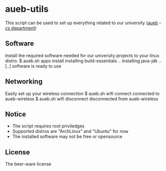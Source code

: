 aueb-utils
==========
This script can be used to set up everything related 
to our university ([aueb](http://aueb.gr) - [cs department](http://www.cs.aueb.gr))

Software
--------
Install the required software needed for our university projects to your linux distro.
	$ aueb.sh apps install
	installing build-essentials ..
	installing java-jdk ..
	[..]
	software is ready to use

Networking
----------
Easily set up your wireless connection 
	$ aueb.sh wifi connect
	connected to aueb-wireless
	$ aueb.sh wifi disconnect
	disconnected from aueb-wireless

Notice
------
* The script requires root priviledges
* Supported distros are "ArchLinux" and "Ubuntu" for now
* The installed software may not be free or opensource

License
-------
The beer-ware license

